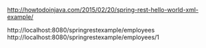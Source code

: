 http://howtodoinjava.com/2015/02/20/spring-rest-hello-world-xml-example/

http://localhost:8080/springrestexample/employees
http://localhost:8080/springrestexample/employees/1

